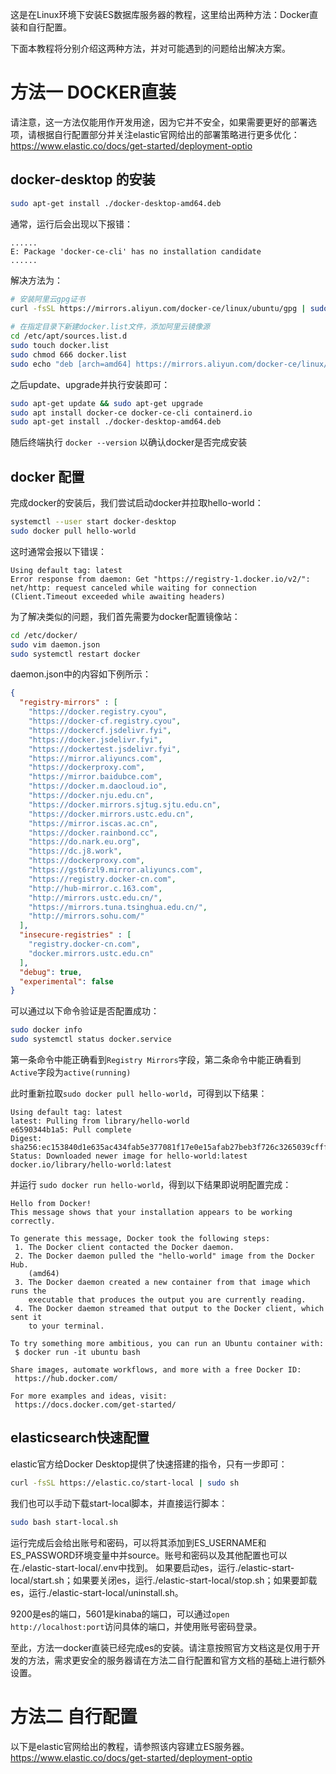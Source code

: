 这是在Linux环境下安装ES数据库服务器的教程，这里给出两种方法：Docker直装和自行配置。

下面本教程将分别介绍这两种方法，并对可能遇到的问题给出解决方案。

# 方法一 DOCKER直装
请注意，这一方法仅能用作开发用途，因为它并不安全，如果需要更好的部署选项，请根据自行配置部分并关注elastic官网给出的部署策略进行更多优化：https://www.elastic.co/docs/get-started/deployment-optio
## docker-desktop 的安装
```bash
sudo apt-get install ./docker-desktop-amd64.deb
```

通常，运行后会出现以下报错：
```
......
E: Package 'docker-ce-cli' has no installation candidate
......
```

解决方法为：
```bash
# 安装阿里云gpg证书
curl -fsSL https://mirrors.aliyun.com/docker-ce/linux/ubuntu/gpg | sudo apt-key add 
 
# 在指定目录下新建docker.list文件，添加阿里云镜像源
cd /etc/apt/sources.list.d        
sudo touch docker.list            
sudo chmod 666 docker.list
sudo echo "deb [arch=amd64] https://mirrors.aliyun.com/docker-ce/linux/ubuntu $(lsb_release -cs) stable" > docker.list
```

之后update、upgrade并执行安装即可：
```bash
sudo apt-get update && sudo apt-get upgrade
sudo apt install docker-ce docker-ce-cli containerd.io
sudo apt-get install ./docker-desktop-amd64.deb
```
随后终端执行 `docker --version` 以确认docker是否完成安装

## docker 配置
完成docker的安装后，我们尝试启动docker并拉取hello-world：
```bash
systemctl --user start docker-desktop
sudo docker pull hello-world
```
这时通常会报以下错误：
```
Using default tag: latest
Error response from daemon: Get "https://registry-1.docker.io/v2/": net/http: request canceled while waiting for connection (Client.Timeout exceeded while awaiting headers)
```

为了解决类似的问题，我们首先需要为docker配置镜像站：
```bash
cd /etc/docker/
sudo vim daemon.json
sudo systemctl restart docker
```
daemon.json中的内容如下例所示：
```json
{
  "registry-mirrors" : [
    "https://docker.registry.cyou",
    "https://docker-cf.registry.cyou",
    "https://dockercf.jsdelivr.fyi",
    "https://docker.jsdelivr.fyi",
    "https://dockertest.jsdelivr.fyi",
    "https://mirror.aliyuncs.com",
    "https://dockerproxy.com",
    "https://mirror.baidubce.com",
    "https://docker.m.daocloud.io",
    "https://docker.nju.edu.cn",
    "https://docker.mirrors.sjtug.sjtu.edu.cn",
    "https://docker.mirrors.ustc.edu.cn",
    "https://mirror.iscas.ac.cn",
    "https://docker.rainbond.cc",
    "https://do.nark.eu.org",
    "https://dc.j8.work",
    "https://dockerproxy.com",
    "https://gst6rzl9.mirror.aliyuncs.com",
    "https://registry.docker-cn.com",
    "http://hub-mirror.c.163.com",
    "http://mirrors.ustc.edu.cn/",
    "https://mirrors.tuna.tsinghua.edu.cn/",
    "http://mirrors.sohu.com/"
  ],
  "insecure-registries" : [
    "registry.docker-cn.com",
    "docker.mirrors.ustc.edu.cn"
  ],
  "debug": true,
  "experimental": false
}
```
可以通过以下命令验证是否配置成功：
```bash
sudo docker info
sudo systemctl status docker.service
```
第一条命令中能正确看到`Registry Mirrors`字段，第二条命令中能正确看到`Active`字段为`active(running)`

此时重新拉取`sudo docker pull hello-world`，可得到以下结果：
```
Using default tag: latest
latest: Pulling from library/hello-world
e6590344b1a5: Pull complete 
Digest: sha256:ec153840d1e635ac434fab5e377081f17e0e15afab27beb3f726c3265039cfff
Status: Downloaded newer image for hello-world:latest
docker.io/library/hello-world:latest
```
并运行 `sudo docker run hello-world`，得到以下结果即说明配置完成：
```
Hello from Docker!
This message shows that your installation appears to be working correctly.

To generate this message, Docker took the following steps:
 1. The Docker client contacted the Docker daemon.
 2. The Docker daemon pulled the "hello-world" image from the Docker Hub.
    (amd64)
 3. The Docker daemon created a new container from that image which runs the
    executable that produces the output you are currently reading.
 4. The Docker daemon streamed that output to the Docker client, which sent it
    to your terminal.

To try something more ambitious, you can run an Ubuntu container with:
 $ docker run -it ubuntu bash

Share images, automate workflows, and more with a free Docker ID:
 https://hub.docker.com/

For more examples and ideas, visit:
 https://docs.docker.com/get-started/
```

## elasticsearch快速配置
elastic官方给Docker Desktop提供了快速搭建的指令，只有一步即可：
```bash
curl -fsSL https://elastic.co/start-local | sudo sh
```
我们也可以手动下载start-local脚本，并直接运行脚本：
```bash
sudo bash start-local.sh
```

运行完成后会给出账号和密码，可以将其添加到ES_USERNAME和ES_PASSWORD环境变量中并source。账号和密码以及其他配置也可以在./elastic-start-local/.env中找到。
如果要启动es，运行./elastic-start-local/start.sh；如果要关闭es，运行./elastic-start-local/stop.sh；如果要卸载es，运行./elastic-start-local/uninstall.sh。

9200是es的端口，5601是kinaba的端口，可以通过`open http://localhost:port`访问具体的端口，并使用账号密码登录。

至此，方法一docker直装已经完成es的安装。请注意按照官方文档这是仅用于开发的方法，需求更安全的服务器请在方法二自行配置和官方文档的基础上进行额外设置。

# 方法二 自行配置
以下是elastic官网给出的教程，请参照该内容建立ES服务器。
https://www.elastic.co/docs/get-started/deployment-optio